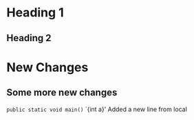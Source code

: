 # Heading 1
## Heading 2

# New Changes
## Some more new changes
`public static void main()`
`{int a}'
Added a new line from local
